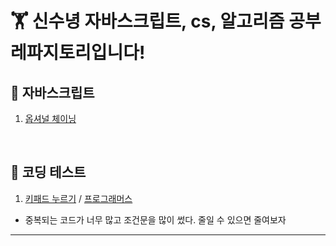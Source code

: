 # 🏋️ 신수녕 자바스크립트, cs, 알고리즘 공부 레파지토리입니다!

## 🚩 자바스크립트

1. [옵셔널 체이닝](javascript/20220328.md)

<br>

## 🍉 코딩 테스트

1. [키패드 누르기](algorithm/codingTest1.js) / [프로그래머스](https://programmers.co.kr/learn/courses/30/lessons/67256)

- 중복되는 코드가 너무 많고 조건문을 많이 썼다. 줄일 수 있으면 줄여보자

<hr>
